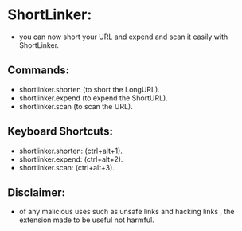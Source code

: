 # ShortLinker:
- you can now short your URL and expend and scan it easily with ShortLinker.

## Commands:
- shortlinker.shorten (to short the LongURL).
- shortlinker.expend (to expend the ShortURL).
- shortlinker.scan (to scan the URL).
## Keyboard Shortcuts:
- shortlinker.shorten: (ctrl+alt+1).
- shortlinker.expend: (ctrl+alt+2).
- shortlinker.scan: (ctrl+alt+3).




## Disclaimer:
- of any malicious uses such as unsafe links and hacking links , the extension made to be useful not harmful.